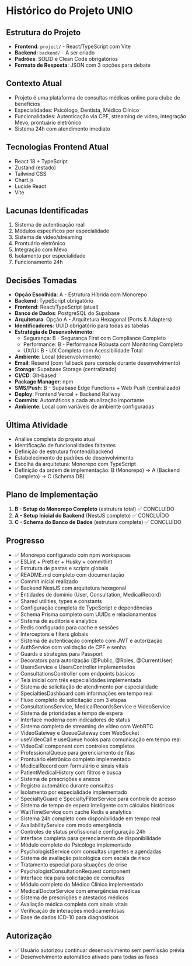 # Histórico do Projeto UNIO

## Estrutura do Projeto

- **Frontend**: `project/` - React/TypeScript com Vite
- **Backend**: `backend/` - A ser criado
- **Padrões**: SOLID e Clean Code obrigatórios
- **Formato de Resposta**: JSON com 3 opções para debate

## Contexto Atual

- Projeto é uma plataforma de consultas médicas online para clube de benefícios
- Especialidades: Psicólogo, Dentista, Médico Clínico
- Funcionalidades: Autenticação via CPF, streaming de vídeo, integração Mevo, prontuário eletrônico
- Sistema 24h com atendimento imediato

## Tecnologias Frontend Atual

- React 18 + TypeScript
- Zustand (estado)
- Tailwind CSS
- Chart.js
- Lucide React
- Vite

## Lacunas Identificadas

1. Sistema de autenticação real
2. Módulos específicos por especialidade
3. Sistema de vídeo/streaming
4. Prontuário eletrônico
5. Integração com Mevo
6. Isolamento por especialidade
7. Funcionamento 24h

## Decisões Tomadas

- **Opção Escolhida**: A - Estrutura Híbrida com Monorepo
- **Backend**: TypeScript obrigatório
- **Frontend**: React/TypeScript (atual)
- **Banco de Dados**: PostgreSQL do Supabase
- **Arquitetura**: Opção A - Arquitetura Hexagonal (Ports & Adapters)
- **Identificadores**: UUID obrigatório para todas as tabelas
- **Estratégia de Desenvolvimento**:
  - Segurança: B - Segurança First com Compliance Completo
  - Performance: B - Performance Robusta com Monitoring Completo
  - UX/UI: B - UX Completa com Acessibilidade Total
- **Ambiente**: Local (desenvolvimento)
- **Email**: Resend (com fallback para console durante desenvolvimento)
- **Storage**: Supabase Storage (centralizado)
- **CI/CD**: Git-based
- **Package Manager**: npm
- **SMS/Push**: B - Supabase Edge Functions + Web Push (centralizado)
- **Deploy**: Frontend Vercel + Backend Railway
- **Commits**: Automáticos a cada atualização importante
- **Ambiente**: Local com variáveis de ambiente configuradas

## Última Atividade

- Análise completa do projeto atual
- Identificação de funcionalidades faltantes
- Definição de estrutura frontend/backend
- Estabelecimento de padrões de desenvolvimento
- Escolha da arquitetura: Monorepo com TypeScript
- Definição da ordem de implementação: B (Monorepo) → A (Backend Completo) → C (Schema DB)

## Plano de Implementação

1. **B - Setup do Monorepo Completo** (estrutura total) ✅ CONCLUÍDO
2. **A - Setup Inicial do Backend** (NestJS completo) ✅ CONCLUÍDO
3. **C - Schema do Banco de Dados** (estrutura completa) ✅ CONCLUÍDO

## Progresso

- ✅ Monorepo configurado com npm workspaces
- ✅ ESLint + Prettier + Husky + commitlint
- ✅ Estrutura de pastas e scripts globais
- ✅ README.md completo com documentação
- ✅ Commit inicial realizado
- ✅ Backend NestJS com arquitetura hexagonal
- ✅ Entidades de domínio (User, Consultation, MedicalRecord)
- ✅ Shared utilities, types e constants
- ✅ Configuração completa de TypeScript e dependências
- ✅ Schema Prisma completo com UUIDs e relacionamentos
- ✅ Sistema de auditoria e analytics
- ✅ Redis configurado para cache e sessões
- ✅ Interceptors e filters globais
- ✅ Sistema de autenticação completo com JWT e autorização
- ✅ AuthService com validação de CPF e senha
- ✅ Guards e strategies para Passport
- ✅ Decorators para autorização (@Public, @Roles, @CurrentUser)
- ✅ UsersService e UsersController implementados
- ✅ ConsultationsController com endpoints básicos
- ✅ Tela inicial com três especialidades implementada
- ✅ Sistema de solicitação de atendimento por especialidade
- ✅ SpecialtiesDashboard com informações em tempo real
- ✅ Fluxo completo de solicitação com 3 etapas
- ✅ ConsultationsService, MedicalRecordsService e VideoService
- ✅ Sistema de prioridades e tempo de espera
- ✅ Interface moderna com indicadores de status
- ✅ Sistema completo de streaming de vídeo com WebRTC
- ✅ VideoGateway e QueueGateway com WebSocket
- ✅ useVideoCall e useQueue hooks para comunicação em tempo real
- ✅ VideoCall component com controles completos
- ✅ ProfessionalQueue para gerenciamento de filas
- ✅ Prontuário eletrônico completo implementado
- ✅ MedicalRecord com formulário e sinais vitais
- ✅ PatientMedicalHistory com filtros e busca
- ✅ Sistema de prescrições e anexos
- ✅ Registro automático durante consultas
- ✅ Isolamento por especialidade implementado
- ✅ SpecialtyGuard e SpecialtyFilterService para controle de acesso
- ✅ Sistema de tempo de espera inteligente com cálculos históricos
- ✅ WaitTimeService com cache Redis e analytics
- ✅ Sistema 24h completo com disponibilidade em tempo real
- ✅ AvailabilityService com modo emergência
- ✅ Controles de status profissional e configuração 24h
- ✅ Interface completa para gerenciamento de disponibilidade
- ✅ Módulo completo do Psicólogo implementado
- ✅ PsychologistService com consultas urgentes e agendadas
- ✅ Sistema de avaliação psicológica com escala de risco
- ✅ Tratamento especial para situações de crise
- ✅ PsychologistConsultationRequest component
- ✅ Interface rica para solicitação de consultas
- ✅ Módulo completo do Médico Clínico implementado
- ✅ MedicalDoctorService com emergências médicas
- ✅ Sistema de prescrições e atestados médicos
- ✅ Avaliação médica completa com sinais vitais
- ✅ Verificação de interações medicamentosas
- ✅ Base de dados ICD-10 para diagnósticos

## Autorização

- ✅ Usuário autorizou continuar desenvolvimento sem permissão prévia
- ✅ Desenvolvimento automático ativado para todas as fases
